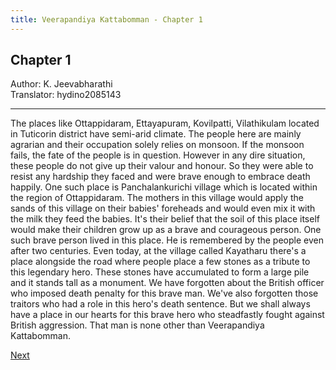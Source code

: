 ```yaml
---
title: Veerapandiya Kattabomman - Chapter 1
---
```


## Chapter 1
Author: K. Jeevabharathi  
Translator: hydino2085143

---

The places like Ottappidaram, Ettayapuram, Kovilpatti, Vilathikulam located in Tuticorin district have semi-arid climate. The people here are mainly agrarian and their occupation solely relies on monsoon. If the monsoon fails, the fate of the people is in question. However in any dire situation, these people do not give up their valour and honour. So they were able to resist any hardship they faced and were brave enough to embrace death happily. One such place is Panchalankurichi village which is located within the region of Ottappidaram. The mothers in this village would apply the sands of this village on their babies' foreheads and would even mix it with the milk they feed the babies. It's their belief that the soil of this place itself would make their children grow up as a brave and courageous person. One such brave person lived in this place. He is remembered by the people even after two centuries. Even today, at the village called Kayatharu there's a place alongside the road where people place a few stones as a tribute to this legendary hero. These stones have accumulated to form a large pile and it stands tall as a monument. We have forgotten about the British officer who imposed death penalty for this brave man. We've also forgotten those traitors who had a role in this hero's death sentence. But we shall always have a place in our hearts for this brave hero who steadfastly fought against British aggression. That man is none other than Veerapandiya Kattabomman.

<span class="next">[Next](./chapter-02.md)</span>